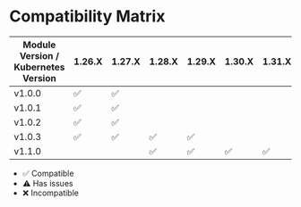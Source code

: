 # Compatibility Matrix

| Module Version / Kubernetes Version | 1.26.X             | 1.27.X             | 1.28.X             | 1.29.X             | 1.30.X             | 1.31.X             |
| ----------------------------------- | ------------------ | ------------------ | ------------------ | ------------------ | ------------------ | ------------------ |
| v1.0.0                              | :white_check_mark: | :white_check_mark: |                    |                    |                    |                    |
| v1.0.1                              | :white_check_mark: | :white_check_mark: |                    |                    |                    |                    |
| v1.0.2                              | :white_check_mark: | :white_check_mark: |                    |                    |                    |                    |
| v1.0.3                              | :white_check_mark: | :white_check_mark: | :white_check_mark: | :white_check_mark: |                    |                    |
| v1.1.0                              |                    |                    | :white_check_mark: | :white_check_mark: | :white_check_mark: | :white_check_mark: |

- :white_check_mark: Compatible
- :warning: Has issues
- :x: Incompatible
